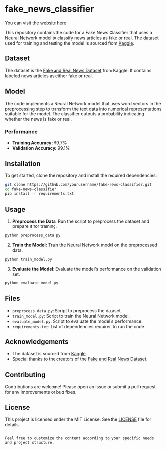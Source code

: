 # fake_news_classifier

You can visit the [website here](https://fake-news-classifier-w73t.onrender.com) 

This repository contains the code for a Fake News Classifier that uses a Neural Network model to classify news articles as fake or real. The dataset used for training and testing the model is sourced from [Kaggle](https://www.kaggle.com). 

## Dataset

The dataset is the [Fake and Real News Dataset](https://www.kaggle.com/datasets/clmentbisaillon/fake-and-real-news-dataset?select=True.csv) from Kaggle. It contains labeled news articles as either fake or real.

## Model

The code implements a Neural Network model that uses word vectors in the preprocessing step to transform the text data into numerical representations suitable for the model. The classifier outputs a probability indicating whether the news is fake or real.

### Performance

- **Training Accuracy:** 99.7%
- **Validation Accuracy:** 99.1%

## Installation

To get started, clone the repository and install the required dependencies:

```sh
git clone https://github.com/yourusername/fake-news-classifier.git
cd fake-news-classifier
pip install -r requirements.txt
```

## Usage

1. **Preprocess the Data:** Run the script to preprocess the dataset and prepare it for training.

```sh
python preprocess_data.py
```

2. **Train the Model:** Train the Neural Network model on the preprocessed data.

```sh
python train_model.py
```

3. **Evaluate the Model:** Evaluate the model's performance on the validation set.

```sh
python evaluate_model.py
```

## Files

- `preprocess_data.py`: Script to preprocess the dataset.
- `train_model.py`: Script to train the Neural Network model.
- `evaluate_model.py`: Script to evaluate the model's performance.
- `requirements.txt`: List of dependencies required to run the code.

## Acknowledgements

- The dataset is sourced from [Kaggle](https://www.kaggle.com).
- Special thanks to the creators of the [Fake and Real News Dataset](https://www.kaggle.com/datasets/clmentbisaillon/fake-and-real-news-dataset?select=True.csv).

## Contributing

Contributions are welcome! Please open an issue or submit a pull request for any improvements or bug fixes.

## License

This project is licensed under the MIT License. See the [LICENSE](LICENSE) file for details.

```

Feel free to customize the content according to your specific needs and project structure.
